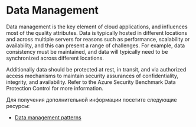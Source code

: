 # Data Management

Data management is the key element of cloud applications, and influences most of the quality attributes. Data is typically hosted in different locations and across multiple servers for reasons such as performance, scalability or availability, and this can present a range of challenges. For example, data consistency must be maintained, and data will typically need to be synchronized across different locations.

Additionally data should be protected at rest, in transit, and via authorized access mechanisms to maintain security assurances of confidentiality, integrity, and availability. Refer to the Azure Security Benchmark Data Protection Control for more information.

Для получения дополнительной информации посетите следующие ресурсы:

- [Data management patterns](https://docs.microsoft.com/en-us/azure/architecture/patterns/category/data-management)
